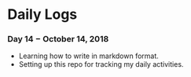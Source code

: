 # Daily Logs

### Day 14 − October 14, 2018

* Learning how to write in markdown format.
* Setting up this repo for tracking my daily activities.
